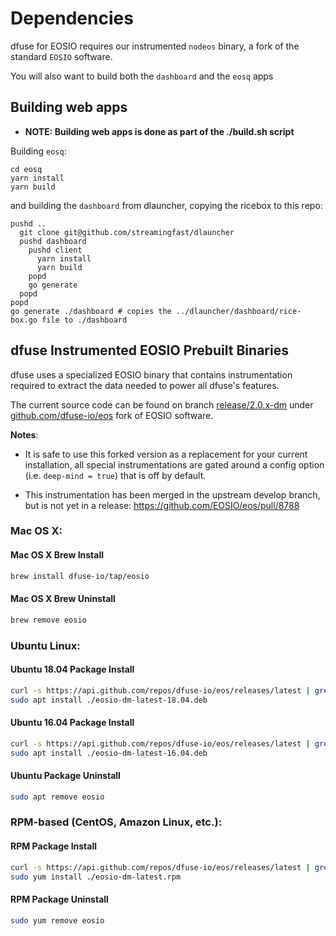 # Dependencies

dfuse for EOSIO requires our instrumented `nodeos` binary, a fork
of the standard `EOSIO` software.

You will also want to build both the `dashboard` and the `eosq` apps

## Building web apps

* **NOTE: Building web apps is done as part of the ./build.sh script**

Building `eosq`:

```
cd eosq
yarn install
yarn build
```

and building the `dashboard` from dlauncher, copying the ricebox to this repo:

```
pushd ..
  git clone git@github.com/streamingfast/dlauncher
  pushd dashboard
    pushd client
      yarn install
      yarn build
	popd
    go generate
  popd
popd
go generate ./dashboard # copies the ../dlauncher/dashboard/rice-box.go file to ./dashboard
```

## dfuse Instrumented EOSIO Prebuilt Binaries

dfuse uses a specialized EOSIO binary that contains instrumentation required
to extract the data needed to power all dfuse's features.

The current source code can be found on branch [release/2.0.x-dm](https://github.com/dfuse-io/eos/tree/release/2.0.x-dm)
under [github.com/dfuse-io/eos](https://github.com/dfuse-io/eos) fork of EOSIO software.

**Notes**:

* It is safe to use this forked version as a replacement for your current installation, all
  special instrumentations are gated around a config option (i.e. `deep-mind = true`) that is off by
  default.

* This instrumentation has been merged in the upstream develop branch,
  but is not yet in a release: https://github.com/EOSIO/eos/pull/8788

### Mac OS X:

#### Mac OS X Brew Install

```sh
brew install dfuse-io/tap/eosio
```

#### Mac OS X Brew Uninstall

```sh
brew remove eosio
```

### Ubuntu Linux:

#### Ubuntu 18.04 Package Install

```sh
curl -s https://api.github.com/repos/dfuse-io/eos/releases/latest | grep "browser_download_url.*18.04_amd64.deb" | cut -d : -f 2,3 | tr -d \" | wget --show-progress -O ./eosio-dm-latest-18.04.deb -qi -
sudo apt install ./eosio-dm-latest-18.04.deb
```

#### Ubuntu 16.04 Package Install

```sh
curl -s https://api.github.com/repos/dfuse-io/eos/releases/latest | grep "browser_download_url.*16.04_amd64.deb" | cut -d : -f 2,3 | tr -d \" | wget --show-progress -O ./eosio-dm-latest-16.04.deb -qi -
sudo apt install ./eosio-dm-latest-16.04.deb
```

#### Ubuntu Package Uninstall

```sh
sudo apt remove eosio
```

### RPM-based (CentOS, Amazon Linux, etc.):

#### RPM Package Install

```sh
curl -s https://api.github.com/repos/dfuse-io/eos/releases/latest | grep "browser_download_url.*.rpm" | cut -d : -f 2,3 | tr -d \" | wget --show-progress -O ./eosio-dm-latest.rpm -qi -
sudo yum install ./eosio-dm-latest.rpm
```

#### RPM Package Uninstall

```sh
sudo yum remove eosio
```
